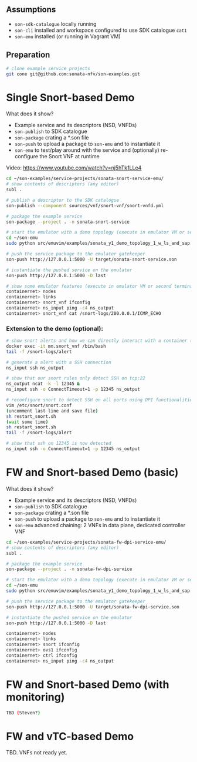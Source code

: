 ## Assumptions

* `son-sdk-catalogue` locally running
* `son-cli` installed and workspace configured to use SDK catalogue `cat1`
* `son-emu` installed (or running in Vagrant VM)

## Preparation
```bash
# clone example service projects
git cone git@github.com:sonata-nfv/son-examples.git
```

# Single Snort-based Demo

What does it show?

* Example service and its descriptors (NSD, VNFDs)
* `son-publish` to SDK catalogue
* `son-package` crating a *.son file
* `son-push` to upload a package to `son-emu` and to instantiate it
* `son-emu` to test/play around with the service and (optionally) re-configure the Snort VNF at runtime

Video: https://www.youtube.com/watch?v=nj5hTk1LLe4

```bash
cd ~/son-examples/service-projects/sonata-snort-service-emu/
# show contents of descriptors (any editor)
subl .

# publish a descriptor to the SDK catalogue
son-publish --component sources/vnf/snort-vnf/snort-vnfd.yml

# package the example service
son-package --project . -n sonata-snort-service

# start the emulator with a demo topology (execute in emulator VM or second terminal)
cd ~/son-emu
sudo python src/emuvim/examples/sonata_y1_demo_topology_1_w_ls_and_sap.py 

# push the service package to the emulator gatekeeper
son-push http://127.0.0.1:5000 -U target/sonata-snort-service.son

# instantiate the pushed service on the emulator
son-push http://127.0.0.1:5000 -D last

# show some emulator features (execute in emulator VM or second terminal)
containernet> nodes
containernet> links
containernet> snort_vnf ifconfig
containernet> ns_input ping -c4 ns_output
containernet> snort_vnf cat /snort-logs/200.0.0.1/ICMP_ECHO

```

### Extension to the demo (optional):
```bash
# show snort alerts and how we can directly interact with a container (third terminal)
docker exec -it mn.snort_vnf /bin/bash
tail -f /snort-logs/alert

# generate a alert with a SSH connection 
ns_input ssh ns_output

# show that our snort rules only detect SSH on tcp:22
ns_output ncat -k -l 12345 & 
ns_input ssh -o ConnectTimeout=1 -p 12345 ns_output

# reconfigure snort to detect SSH on all ports using DPI functionalities (third terminal)
vim /etc/snort/snort.conf
(uncomment last line and save file)
sh restart_snort.sh 
(wait some time)
sh restart_snort.sh 
tail -f /snort-logs/alert

# show that ssh on 12345 is now detected
ns_input ssh -o ConnectTimeout=1 -p 12345 ns_output


```


# FW and Snort-based Demo (basic)

What does it show?

* Example service and its descriptors (NSD, VNFDs)
* `son-publish` to SDK catalogue
* `son-package` crating a *.son file
* `son-push` to upload a package to `son-emu` and to instantiate it
* `son-emu` advanced chaining: 2 VNFs in data plane, dedicated controller VNF

```bash
cd ~/son-examples/service-projects/sonata-fw-dpi-service-emu/
# show contents of descriptors (any editor)
subl .

# package the example service
son-package --project . -n sonata-fw-dpi-service

# start the emulator with a demo topology (execute in emulator VM or second terminal)
cd ~/son-emu
sudo python src/emuvim/examples/sonata_y1_demo_topology_1_w_ls_and_sap.py 

# push the service package to the emulator gatekeeper
son-push http://127.0.0.1:5000 -U target/sonata-fw-dpi-service.son

# instantiate the pushed service on the emulator
son-push http://127.0.0.1:5000 -D last

containernet> nodes
containernet> links
containernet> snort ifconfig
containernet> ovs1 ifconfig
containernet> ctrl ifconfig
containernet> ns_input ping -c4 ns_output

```

# FW and Snort-based Demo (with monitoring)
```bash
TBD (Steven?)
```

# FW and vTC-based Demo
TBD. VNFs not ready yet.